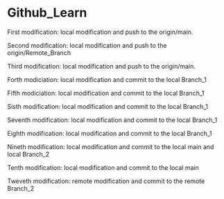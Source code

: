 # Github_Learn

First modification: local modification and push to the origin/main.

Second modification: local modification and push to the origin/Remote_Branch

Third modification: local modification and push to the origin/main.

Forth modiciation: local modification and commit to the local Branch_1

Fifth modiciation: local modification and commit to the local Branch_1

Sisth modification: local modification and commit to the local Branch_1

Seventh modification: local modification and commit to the local Branch_1

Eighth modification: local modification and commit to the local Branch_1

Nineth modification: local modification and commit to the local main and local Branch_2

Tenth modification: local modification and commit to the local main

Tweveth modification: remote modification and commit to the remote Branch_2
